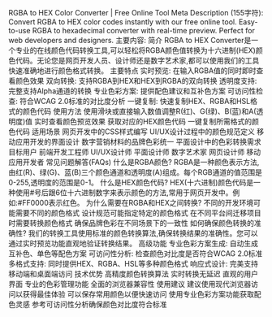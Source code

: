 RGBA to HEX Color Converter | Free Online Tool
Meta Description (155字符):
Convert RGBA to HEX color codes instantly with our free online tool. Easy-to-use RGBA to hexadecimal converter with real-time preview. Perfect for web developers and designers.
主要内容:
简介
RGBA to HEX Converter是一个专业的在线颜色代码转换工具,可以轻松将RGBA颜色值转换为十六进制(HEX)颜色代码。无论您是网页开发人员、设计师还是数字艺术家,都可以使用我们的工具快速准确地进行颜色格式转换。
主要特点
实时预览: 在输入RGBA值的同时即时查看颜色效果
双向转换: 支持RGBA到HEX和HEX到RGBA的双向转换
透明度支持: 完整支持Alpha通道的转换
专业色彩方案: 提供配色建议和互补色方案
可访问性检查: 符合WCAG 2.0标准的对比度分析
一键复制: 快速复制HEX、RGBA和HSL格式的颜色代码
使用方法
使用滑块或直接输入数值调整R(红)、G(绿)、B(蓝)和A(透明度)值
实时查看颜色预览效果
获取对应的HEX颜色代码
一键复制所需格式的颜色代码
适用场景
网页开发中的CSS样式编写
UI/UX设计过程中的颜色规范定义
移动应用开发的界面设计
数字营销材料的品牌色彩统一
平面设计中的色彩转换需求
目标用户
前端开发工程师
UI/UX设计师
平面设计师
数字艺术家
网页设计师
移动应用开发者
常见问题解答(FAQs)
什么是RGBA颜色?
RGBA是一种颜色表示方法,由红(R)、绿(G)、蓝(B)三个颜色通道和透明度(A)组成。每个RGB通道的值范围是0-255,透明度的范围是0-1。
什么是HEX颜色代码?
HEX(十六进制)颜色代码是一种使用#号后跟6位十六进制数字来表示颜色的方法,常用于网页开发中。例如:#FF0000表示红色。
为什么需要在RGBA和HEX之间转换?
不同的开发环境可能需要不同的颜色格式
设计规范可能指定特定的颜色格式
在不同平台间迁移项目时需要转换颜色格式
确保品牌色彩在不同场景下的一致性
如何确保颜色转换的准确性?
我们的转换工具使用标准的颜色转换算法,确保转换结果的准确性。您可以通过实时预览功能直观地验证转换结果。
高级功能
专业色彩方案生成: 自动生成互补色、单色等配色方案
可访问性分析: 检查颜色对比度是否符合WCAG 2.0标准
多格式支持: 同时提供HEX、RGBA、HSL等多种颜色格式
响应式设计: 完美支持移动端和桌面端访问
技术优势
高精度颜色转换算法
实时转换无延迟
直观的用户界面
专业的色彩管理功能
全面的浏览器兼容性
使用建议
建议使用现代浏览器访问以获得最佳体验
可以保存常用颜色以便快速访问
使用专业色彩方案功能获取配色灵感
参考可访问性分析确保颜色对比度符合标准